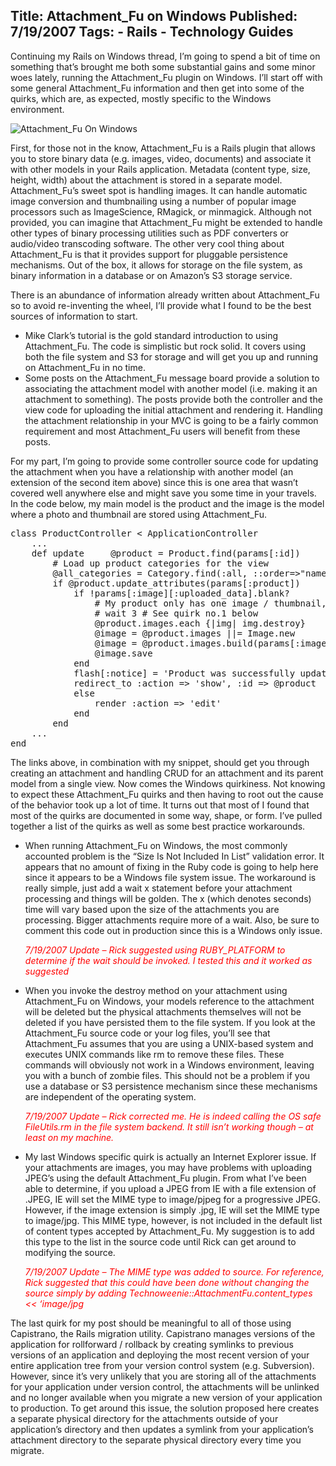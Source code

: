 Title: Attachment_Fu on Windows
Published: 7/19/2007
Tags:
    - Rails
    - Technology Guides
---
Continuing my Rails on Windows thread, I’m going to spend a bit of time on something that’s brought me both some substantial gains and some minor woes lately, running the Attachment_Fu plugin on Windows. I’ll start off with some general Attachment_Fu information and then get into some of the quirks, which are, as expected, mostly specific to the Windows environment.

![Attachment_Fu On Windows](https://s3.amazonaws.com/s3.beckshome.com/20070719-Attachment-Fu.gif)

First, for those not in the know, Attachment_Fu is a Rails plugin that allows you to store binary data (e.g. images, video, documents) and associate it with other models in your Rails application. Metadata (content type, size, height, width) about the attachment is stored in a separate model. Attachment_Fu’s sweet spot is handling images. It can handle automatic image conversion and thumbnailing using a number of popular image processors such as ImageScience, RMagick, or minmagick. Although not provided, you can imagine that Attachment_Fu might be extended to handle other types of binary processing utilities such as PDF converters or audio/video transcoding software. The other very cool thing about Attachment_Fu is that it provides support for pluggable persistence mechanisms. Out of the box, it allows for storage on the file system, as binary information in a database or on Amazon’s S3 storage service.

There is an abundance of information already written about Attachment_Fu so to avoid re-inventing the wheel, I’ll provide what I found to be the best sources of information to start.

* Mike Clark’s tutorial is the gold standard introduction to using Attachment_Fu. The code is simplistic but rock solid. It covers using both the file system and S3 for storage and will get you up and running on Attachment_Fu in no time.
* Some posts on the Attachment_Fu message board provide a solution to associating the attachment model with another model (i.e. making it an attachment to something). The posts provide both the controller and the view code for uploading the initial attachment and rendering it. Handling the attachment relationship in your MVC is going to be a fairly common requirement and most Attachment_Fu users will benefit from these posts.

For my part, I’m going to provide some controller source code for updating the attachment when you have a relationship with another model (an extension of the second item above) since this is one area that wasn’t covered well anywhere else and might save you some time in your travels. In the code below, my main model is the product and the image is the model where a photo and thumbnail are stored using Attachment_Fu.

<pre data-enlighter-language="ruby">
class ProductController < ApplicationController
    ...
    def update     @product = Product.find(params[:id])
        # Load up product categories for the view
        @all_categories = Category.find(:all, ::order=>"name_en")
        if @product.update_attributes(params[:product])
            if !params[:image][:uploaded_data].blank?
                # My product only has one image / thumbnail, I'll destroy 'each'
                # wait 3 # See quirk no.1 below
                @product.images.each {|img| img.destroy}
                @image = @product.images ||= Image.new
                @image = @product.images.build(params[:image])
                @image.save
            end
            flash[:notice] = 'Product was successfully updated.'
            redirect_to :action => 'show', :id => @product
            else
                render :action => 'edit'
            end
        end
    ...
end
</pre>
The links above, in combination with my snippet, should get you through creating an attachment and handling CRUD for an attachment and its parent model from a single view. Now comes the Windows quirkiness. Not knowing to expect these Attachment_Fu quirks and then having to root out the cause of the behavior took up a lot of time. It turns out that most of I found that most of the quirks are documented in some way, shape, or form. I’ve pulled together a list of the quirks as well as some best practice workarounds.

* When running Attachment_Fu on Windows, the most commonly accounted problem is the “Size Is Not Included In List” validation error. It appears that no amount of fixing in the Ruby code is going to help here since it appears to be a Windows file system issue. The workaround is really simple, just add a wait x statement before your attachment processing and things will be golden. The x (which denotes seconds) time will vary based upon the size of the attachments you are processing. Bigger attachments require more of a wait. Also, be sure to comment this code out in production since this is a Windows only issue.
    
    <span style="color:red"><i>7/19/2007 Update – Rick suggested using RUBY_PLATFORM to determine if the wait should be invoked. I tested this and it worked as suggested</i></span>

* When you invoke the destroy method on your attachment using Attachment_Fu on Windows, your models reference to the attachment will be deleted but the physical attachments themselves will not be deleted if you have persisted them to the file system. If you look at the Attachment_Fu source code or your log files, you’ll see that Attachment_Fu assumes that you are using a UNIX-based system and executes UNIX commands like rm to remove these files. These commands will obviously not work in a Windows environment, leaving you with a bunch of zombie files. This should not be a problem if you use a database or S3 persistence mechanism since these mechanisms are independent of the operating system.
    
    <span style="color:red"><i>7/19/2007 Update – Rick corrected me. He is indeed calling the OS safe FileUtils.rm in the file system backend. It still isn’t working though – at least on my machine.</i></span>

* My last Windows specific quirk is actually an Internet Explorer issue. If your attachments are images, you may have problems with uploading JPEG’s using the default Attachment_Fu plugin. From what I’ve been able to determine, if you upload a JPEG from IE with a file extension of .JPEG, IE will set the MIME type to image/pjpeg for a progressive JPEG. However, if the image extension is simply .jpg, IE will set the MIME type to image/jpg. This MIME type, however, is not included in the default list of content types accepted by Attachment_Fu. My suggestion is to add this type to the list in the source code until Rick can get around to modifying the source.
    
    <span style="color:red"><i>7/19/2007 Update – The MIME type was added to source. For reference, Rick suggested that this could have been done without changing the source simply by adding
Technoweenie::AttachmentFu.content_types << ‘image/jpg</i></span>

The last quirk for my post should be meaningful to all of those using Capistrano, the Rails migration utility. Capistrano manages versions of the application for rollforward / rollback by creating symlinks to previous versions of an application and deploying the most recent version of your entire application tree from your version control system (e.g. Subversion). However, since it’s very unlikely that you are storing all of the attachments for your application under version control, the attachments will be unlinked and no longer available when you migrate a new version of your application to production. To get around this issue, the solution proposed here creates a separate physical directory for the attachments outside of your application’s directory and then updates a symlink from your application’s attachment directory to the separate physical directory every time you migrate.